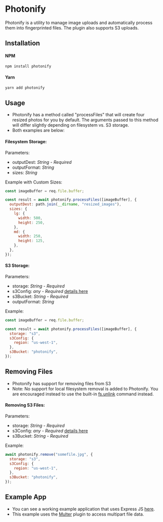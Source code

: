 # Photonify

Photonify is a utility to manage image uploads and automatically process them into fingerprinted files. The plugin also supports S3 uploads.

## Installation

#### NPM

```bash
npm install photonify
```

#### Yarn

```bash
yarn add photonify
```

## Usage

- Photonify has a method called "processFiles" that will create four resized photos for you by default. The arguments passed to this method will differ slightly depending on filesystem vs. S3 storage.
- Both examples are below:

#### Filesystem Storage:

Parameters:

- outputDest: _String - Required_
- outputFormat: _String_
- sizes: _String_

Example with Custom Sizes:

```javascript
const imageBuffer = req.file.buffer;

const result = await photonify.processFiles([imageBuffer], {
  outputDest: path.join(__dirname, "resized_images"),
  sizes: {
    lg: {
      width: 500,
      height: 250,
    },
    md: {
      width: 250,
      height: 125,
    },
  },
});
```

#### S3 Storage:

Parameters:

- storage: _String - Required_
- s3Config: _any - Required_ [details here](https://docs.aws.amazon.com/AWSJavaScriptSDK/v3/latest/client/s3/)
- s3Bucket: _String - Required_
- outputFormat: _String_

Example:

```javascript
const imageBuffer = req.file.buffer;

const result = await photonify.processFiles([imageBuffer], {
  storage: "s3",
  s3Config: {
    region: "us-west-1",
  },
  s3Bucket: "photonify",
});
```

## Removing Files

- Photonify has support for removing files from S3
- Note: No support for local filesystem removal is added to Photonify. You are encouraged instead to use the built-in [fs.unlink](https://nodejs.org/api/fs.html#fspromisesunlinkpath) command instead.

#### Removing S3 Files:

Parameters:

- storage: _String - Required_
- s3Config: _any - Required_ [details here](https://docs.aws.amazon.com/AWSJavaScriptSDK/v3/latest/client/s3/)
- s3Bucket: _String - Required_

Example:

```javascript
await photonify.remove("somefile.jpg", {
  storage: "s3",
  s3Config: {
    region: "us-west-1",
  },
  s3Bucket: "photonify",
});
```

## Example App

- You can see a working example application that uses Express JS [here](https://github.com/photonify/photonify-express-example).
- This example uses the [Multer](https://github.com/expressjs/multer) plugin to access multipart file data.
